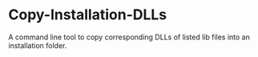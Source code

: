 # Copy-Installation-DLLs
A command line tool to copy corresponding DLLs of listed lib files into an installation folder.
